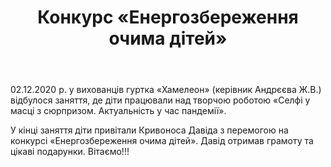 ﻿---
title: Конкурс «Енергозбереження очима дітей»
---

02.12.2020 р. у вихованців гуртка «Хамелеон» (керівник Андрєєва Ж.В.) відбулося заняття, де діти працювали над творчою роботою «Селфі у масці з сюрпризом. Актуальність у час пандемії».

У кінці заняття діти привітали Кривоноса Давіда з перемогою на конкурсі «Енергозбереження очима дітей». Давід отримав грамоту та цікаві подарунки. Вітаємо!!!

<slideshow />
